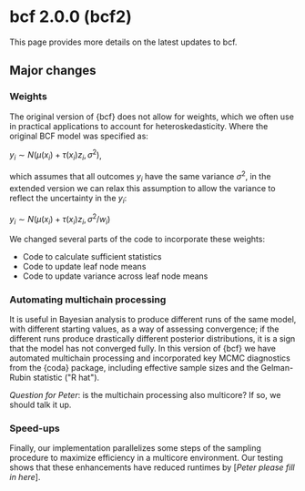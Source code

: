 # bcf 2.0.0 (bcf2)

This page provides more details on the latest updates to bcf.

## Major changes

### Weights

The original version of {bcf} does not allow for weights, which we often use in practical applications to account for heteroskedasticity. Where the original BCF model was specified as:

$y_i \sim N(\mu(x_i) + \tau(x_i) z_i, \sigma^2)$,

which assumes that all outcomes $y_i$ have the same variance $\sigma^2$, in the extended version we can relax this assumption to allow the variance to reflect the uncertainty in the $y_i$:

$y_i∼N(μ(x_i)+τ(x_i ) z_i,σ^2/w_i )$

We changed several parts of the code to incorporate these weights:

* Code to calculate sufficient statistics
* Code to update leaf node means
* Code to update variance across leaf node means

### Automating multichain processing

It is useful in Bayesian analysis to produce different runs of the same model, with different starting values, as a way of assessing convergence; if the different runs produce drastically different posterior distributions, it is a sign that the model has not converged fully.  In this version of {bcf} we have automated multichain processing and incorporated key MCMC diagnostics from the {coda} package, including effective sample sizes and the Gelman-Rubin statistic ("R hat").

*Question for Peter*: is the multichain processing also multicore?  If so, we should talk it up. 

### Speed-ups

Finally, our implementation parallelizes some steps of the sampling procedure to maximize efficiency in a multicore environment.  Our testing shows that these enhancements have reduced runtimes by [*Peter please fill in here*].
